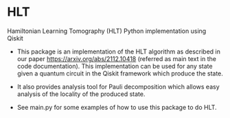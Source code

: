 # HLT
Hamiltonian Learning Tomography (HLT) Python implementation using Qiskit

- This package is an implementation of the HLT algorithm as described in
our paper https://arxiv.org/abs/2112.10418 (referred as main text in the code documentation).
This implementation can be used for any state given a quantum circuit in the Qiskit framework which produce the state.

- It also provides analysis tool for Pauli decomposition which allows easy analysis of the locality of the produced state.

- See main.py for some examples of how to use this package to do HLT.
